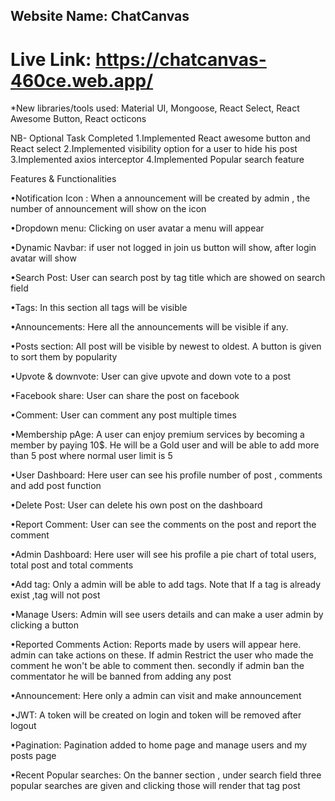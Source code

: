 ## Website Name:  ChatCanvas

# Live Link: https://chatcanvas-460ce.web.app/


*New libraries/tools used:  Material UI, Mongoose, React Select, React Awesome Button, React octicons

NB- Optional Task Completed
1.Implemented React awesome button and React select
2.Implemented visibility option for a user to hide his post
3.Implemented axios interceptor
4.Implemented Popular search feature



Features & Functionalities

•Notification Icon : When a announcement will be created by admin , the number of announcement will show on the icon

•Dropdown menu: Clicking on user avatar a menu will appear

•Dynamic Navbar: if user not logged in join us button will show, after login avatar will show

•Search Post: User can search post by tag title which are showed on search field

•Tags: In this section all tags will be visible

•Announcements: Here all the announcements will be visible if any.

•Posts section: All post will be visible by newest to oldest. A button is given to sort them by popularity

•Upvote & downvote: User can give upvote and down vote to a post

•Facebook share: User can share the post on facebook

•Comment: User can comment any post multiple times

•Membership pAge: A user can enjoy premium services by becoming a member by paying 10$. He will be a Gold user and will be able to add more than 5 post where normal user limit is 5

•User Dashboard: Here user can see his profile number of post , comments and add post function

•Delete Post: User can delete his own post on the dashboard

•Report Comment: User can see the comments on the post and report the comment

•Admin Dashboard: Here user will see his profile a pie chart of total users, total post and total comments

•Add tag: Only a admin will be able to add tags. Note that If a tag is already exist ,tag will not post

•Manage Users: Admin will see users details and can make a user admin by clicking a button

•Reported Comments Action: Reports made by users will appear here. admin can take actions on these. If admin Restrict the user who made the comment he won't be able to comment then. secondly if admin ban the commentator he will be banned from adding any post

•Announcement: Here only a admin can visit and make announcement

•JWT:  A token will be created on login and token will be removed after logout

•Pagination: Pagination added to home page and manage users and my posts page

•Recent Popular searches: On the banner section , under search field three popular searches are given and clicking  those will render that tag post
